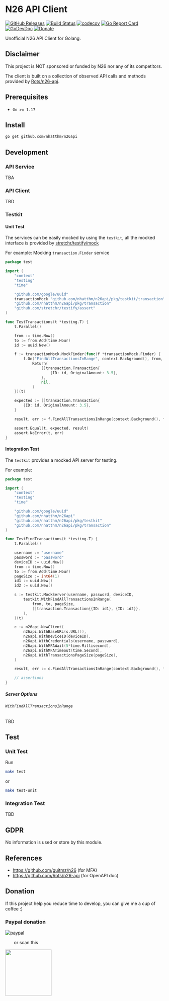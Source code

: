# N26 API Client

[![GitHub Releases](https://img.shields.io/github/v/release/nhatthm/n26api)](https://github.com/nhatthm/n26api/releases/latest)
[![Build Status](https://github.com/nhatthm/n26api/actions/workflows/test.yaml/badge.svg)](https://github.com/nhatthm/n26api/actions/workflows/test.yaml)
[![codecov](https://codecov.io/gh/nhatthm/n26api/branch/master/graph/badge.svg?token=eTdAgDE2vR)](https://codecov.io/gh/nhatthm/n26api)
[![Go Report Card](https://goreportcard.com/badge/nhatthm/n26api)](https://goreportcard.com/report/nhatthm/n26api)
[![GoDevDoc](https://img.shields.io/badge/dev-doc-00ADD8?logo=go)](https://pkg.go.dev/github.com/nhatthm/n26api)
[![Donate](https://img.shields.io/badge/Donate-PayPal-green.svg)](https://www.paypal.com/donate/?hosted_button_id=PJZSGJN57TDJY)

Unofficial N26 API Client for Golang.

## Disclaimer

This project is NOT sponsored or funded by N26 nor any of its competitors.

The client is built on a collection of observed API calls and methods provided by [Rots/n26-api](https://github.com/Rots/n26-api).

## Prerequisites

- `Go >= 1.17`

## Install

```bash
go get github.com/nhatthm/n26api
```

## Development

### API Service

TBA

### API Client

TBD

### Testkit

#### Unit Test

The services can be easily mocked by using the `testkit`, all the mocked interface is provided
by [stretchr/testify/mock](https://github.com/stretchr/testify#mock-package)

For example: Mocking `transaction.Finder` service

```go
package test

import (
    "context"
    "testing"
    "time"

    "github.com/google/uuid"
    transactionMock "github.com/nhatthm/n26api/pkg/testkit/transaction"
    "github.com/nhatthm/n26api/pkg/transaction"
    "github.com/stretchr/testify/assert"
)

func TestTransactions(t *testing.T) {
    t.Parallel()

    from := time.Now()
    to := from.Add(time.Hour)
    id := uuid.New()

    f := transactionMock.MockFinder(func(f *transactionMock.Finder) {
        f.On("FindAllTransactionsInRange", context.Background(), from, to).
            Return(
                []transaction.Transaction{
                    {ID: id, OriginalAmount: 3.5},
                },
                nil,
            )
    })(t)

    expected := []transaction.Transaction{
        {ID: id, OriginalAmount: 3.5},
    }

    result, err := f.FindAllTransactionsInRange(context.Background(), from, to)

    assert.Equal(t, expected, result)
    assert.NoError(t, err)
}
```

#### Integration Test

The `testkit` provides a mocked API server for testing.

For example:

```go
package test

import (
    "context"
    "testing"
    "time"

    "github.com/google/uuid"
    "github.com/nhatthm/n26api"
    "github.com/nhatthm/n26api/pkg/testkit"
    "github.com/nhatthm/n26api/pkg/transaction"
)

func TestFindTransactions(t *testing.T) {
    t.Parallel()

    username := "username"
    password := "password"
    deviceID := uuid.New()
    from := time.Now()
    to := from.Add(time.Hour)
    pageSize := int64(1)
    id1 := uuid.New()
    id2 := uuid.New()

    s := testkit.MockServer(username, password, deviceID,
        testkit.WithFindAllTransactionsInRange(
            from, to, pageSize,
            []transaction.Transaction{{ID: id1}, {ID: id2}},
        ),
    )(t)

    c := n26api.NewClient(
        n26api.WithBaseURL(s.URL()),
        n26api.WithDeviceID(deviceID),
        n26api.WithCredentials(username, password),
        n26api.WithMFAWait(5*time.Millisecond),
        n26api.WithMFATimeout(time.Second),
        n26api.WithTransactionsPageSize(pageSize),
    )

    result, err := c.FindAllTransactionsInRange(context.Background(), from, to)

    // assertions
}
```

##### Server Options

###### `WithFindAllTransactionsInRange`

TBD

## Test

### Unit Test

Run

```bash
make test
```

or

```bash
make test-unit
```

### Integration Test

TBD

## GDPR

No information is used or store by this module.

## References

- https://github.com/guitmz/n26 (for MFA)
- https://github.com/Rots/n26-api (for OpenAPI doc)

## Donation

If this project help you reduce time to develop, you can give me a cup of coffee :)

### Paypal donation

[![paypal](https://www.paypalobjects.com/en_US/i/btn/btn_donateCC_LG.gif)](https://www.paypal.com/donate/?hosted_button_id=PJZSGJN57TDJY)

&nbsp;&nbsp;&nbsp;&nbsp;&nbsp;&nbsp;&nbsp;or scan this

<img src="https://user-images.githubusercontent.com/1154587/113494222-ad8cb200-94e6-11eb-9ef3-eb883ada222a.png" width="147px" />
